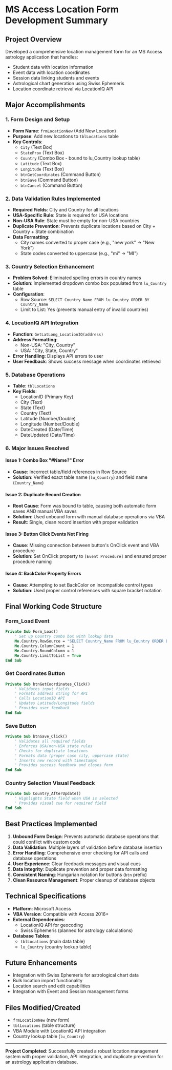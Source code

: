 # MS Access Location Form Development Summary

## Project Overview
Developed a comprehensive location management form for an MS Access astrology application that handles:
- Student data with location information
- Event data with location coordinates
- Session data linking students and events
- Astrological chart generation using Swiss Ephemeris
- Location coordinate retrieval via LocationIQ API

## Major Accomplishments

### 1. Form Design and Setup
- **Form Name**: `frmLocationNew` (Add New Location)
- **Purpose**: Add new locations to `tblLocations` table
- **Key Controls**:
  - `City` (Text Box)
  - `StateProv` (Text Box) 
  - `Country` (Combo Box - bound to lu_Country lookup table)
  - `Latitude` (Text Box)
  - `Longitude` (Text Box)
  - `btnGetCoordinates` (Command Button)
  - `btnSave` (Command Button)
  - `btnCancel` (Command Button)

### 2. Data Validation Rules Implemented
- **Required Fields**: City and Country for all locations
- **USA-Specific Rule**: State is required for USA locations
- **Non-USA Rule**: State must be empty for non-USA countries
- **Duplicate Prevention**: Prevents duplicate locations based on City + Country + State combination
- **Data Formatting**: 
  - City names converted to proper case (e.g., "new york" → "New York")
  - State codes converted to uppercase (e.g., "mi" → "MI")

### 3. Country Selection Enhancement
- **Problem Solved**: Eliminated spelling errors in country names
- **Solution**: Implemented dropdown combo box populated from `lu_Country` table
- **Configuration**:
  - Row Source: `SELECT Country_Name FROM lu_Country ORDER BY Country_Name`
  - Limit to List: Yes (prevents manual entry of invalid countries)

### 4. LocationIQ API Integration
- **Function**: `GetLatLong_LocationIQ(address)`
- **Address Formatting**:
  - Non-USA: "City, Country"
  - USA: "City, State, Country"
- **Error Handling**: Displays API errors to user
- **User Feedback**: Shows success message when coordinates retrieved

### 5. Database Operations
- **Table**: `tblLocations`
- **Key Fields**:
  - LocationID (Primary Key)
  - City (Text)
  - State (Text)
  - Country (Text)
  - Latitude (Number/Double)
  - Longitude (Number/Double)
  - DateCreated (Date/Time)
  - DateUpdated (Date/Time)

### 6. Major Issues Resolved

#### Issue 1: Combo Box "#Name?" Error
- **Cause**: Incorrect table/field references in Row Source
- **Solution**: Verified exact table name (`lu_Country`) and field name (`Country_Name`)

#### Issue 2: Duplicate Record Creation
- **Root Cause**: Form was bound to table, causing both automatic form saves AND manual VBA saves
- **Solution**: Used unbound form with manual database operations via VBA
- **Result**: Single, clean record insertion with proper validation

#### Issue 3: Button Click Events Not Firing
- **Cause**: Missing connection between button's OnClick event and VBA procedure
- **Solution**: Set OnClick property to `[Event Procedure]` and ensured proper procedure naming

#### Issue 4: BackColor Property Errors
- **Cause**: Attempting to set BackColor on incompatible control types
- **Solution**: Used proper control references with square bracket notation

## Final Working Code Structure

### Form_Load Event
```vb
Private Sub Form_Load()
    ' Set up Country combo box with lookup data
    Me.Country.RowSource = "SELECT Country_Name FROM lu_Country ORDER BY Country_Name"
    Me.Country.ColumnCount = 1
    Me.Country.BoundColumn = 1
    Me.Country.LimitToList = True
End Sub
```

### Get Coordinates Button
```vb
Private Sub btnGetCoordinates_Click()
    ' Validates input fields
    ' Formats address string for API
    ' Calls LocationIQ API
    ' Updates Latitude/Longitude fields
    ' Provides user feedback
End Sub
```

### Save Button
```vb
Private Sub btnSave_Click()
    ' Validates all required fields
    ' Enforces USA/non-USA state rules
    ' Checks for duplicate locations
    ' Formats data (proper case city, uppercase state)
    ' Inserts new record with timestamps
    ' Provides success feedback and closes form
End Sub
```

### Country Selection Visual Feedback
```vb
Private Sub Country_AfterUpdate()
    ' Highlights State field when USA is selected
    ' Provides visual cue for required field
End Sub
```

## Best Practices Implemented

1. **Unbound Form Design**: Prevents automatic database operations that could conflict with custom code
2. **Data Validation**: Multiple layers of validation before database insertion
3. **Error Handling**: Comprehensive error checking for API calls and database operations
4. **User Experience**: Clear feedback messages and visual cues
5. **Data Integrity**: Duplicate prevention and proper data formatting
6. **Consistent Naming**: Hungarian notation for buttons (`btn` prefix)
7. **Clean Resource Management**: Proper cleanup of database objects

## Technical Specifications

- **Platform**: Microsoft Access
- **VBA Version**: Compatible with Access 2016+
- **External Dependencies**: 
  - LocationIQ API for geocoding
  - Swiss Ephemeris (planned for astrology calculations)
- **Database Tables**:
  - `tblLocations` (main data table)
  - `lu_Country` (country lookup table)

## Future Enhancements
- Integration with Swiss Ephemeris for astrological chart data
- Bulk location import functionality
- Location search and edit capabilities
- Integration with Event and Session management forms

## Files Modified/Created
- `frmLocationNew` (new form)
- `tblLocations` (table structure)
- VBA Module with LocationIQ API integration
- Country lookup table (`lu_Country`)

---

**Project Completed**: Successfully created a robust location management system with proper validation, API integration, and duplicate prevention for an astrology application database.